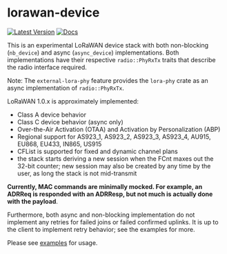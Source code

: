 # lorawan-device

[![Latest Version]][crates.io]
[![Docs]][doc.rs]

This is an experimental LoRaWAN device stack with both non-blocking (`nb_device`) and async (`async_device`) 
implementations. Both implementations have their respective `radio::PhyRxTx` traits that describe the radio interface
required. 

Note: The `external-lora-phy` feature provides the `lora-phy` crate as an async implementation of `radio::PhyRxTx`. 

LoRaWAN 1.0.x is approximately implemented:

- Class A device behavior
- Class C device behavior (async only)
- Over-the-Air Activation (OTAA) and Activation by Personalization (ABP)
- Regional support for AS923_1, AS923_2, AS923_3, AS923_4, AU915, EU868, EU433, IN865, US915
- CFList is supported for fixed and dynamic channel plans
- the stack starts deriving a new session when the FCnt maxes out the 32-bit
  counter; new session may also be created by any time by the user, as long the
  stack is not mid-transmit

**Currently, MAC commands are minimally mocked. For example, an ADRReq is responded with an ADRResp, but not much
is actually done with the payload**. 

Furthermore, both async and non-blocking implementation do not implement any retries for failed joins or failed 
confirmed uplinks. It is up to the client to implement retry behavior; see the examples for more.

Please see [examples](https://github.com/lora-rs/lora-rs/tree/main/examples) for usage.

[Latest Version]: https://img.shields.io/crates/v/lorawan-device.svg
[crates.io]: https://crates.io/crates/lorawan-device
[Docs]: https://docs.rs/lorawan-device/badge.svg
[doc.rs]: https://docs.rs/lorawan-device
